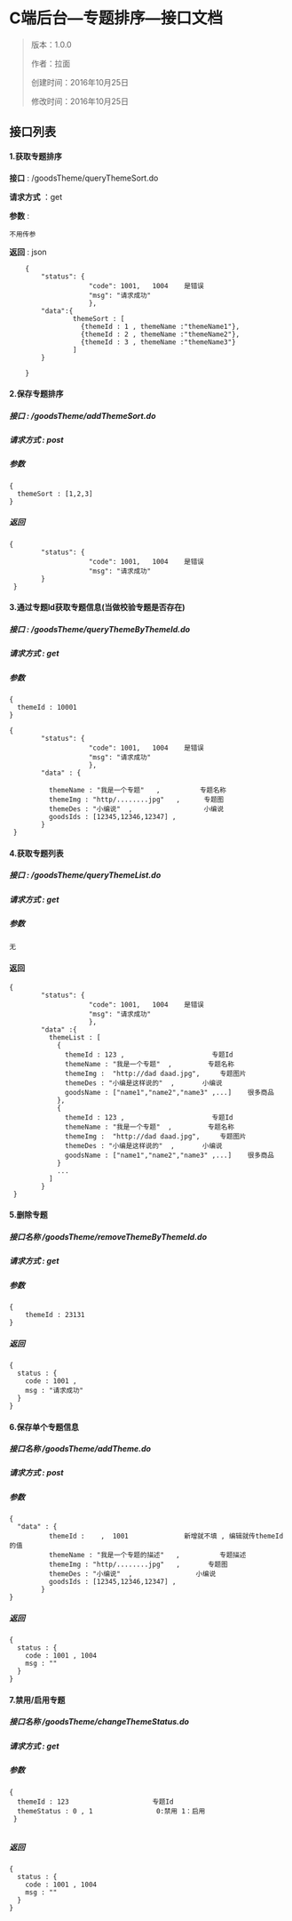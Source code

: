 # C端后台—专题排序—接口文档

> 版本：1.0.0
>
> 作者：拉面
>
> 创建时间：2016年10月25日
>
> 修改时间：2016年10月25日

## 接口列表

#### 1.获取专题排序

**接口** :     /goodsTheme/queryThemeSort.do

**请求方式**  ：get

**参数** : 

``` 
不用传参
```

**返回** :
json

``` 
	{
        "status": {
                    "code": 1001,   1004    是错误
                    "msg": "请求成功"
                    },
        "data":{ 
        		themeSort : [
                  {themeId : 1 , themeName :"themeName1"},
                  {themeId : 2 , themeName :"themeName2"},
                  {themeId : 3 , themeName :"themeName3"}
        		]
        }
        	
    }	
```

#### 2.保存专题排序

##### 接口  :  /goodsTheme/addThemeSort.do

##### 请求方式  :  post

##### 参数 

```
{
  themeSort : [1,2,3]
}
```

##### 返回

```
{
        "status": {
                    "code": 1001,   1004    是错误
                    "msg": "请求成功"
        }
 }	
```

#### 3.通过专题Id获取专题信息(当做校验专题是否存在)

##### 接口  :  /goodsTheme/queryThemeByThemeId.do

##### 请求方式  :  get

##### 参数

```
{
  themeId : 10001
}
```



```
{
        "status": {
                    "code": 1001,   1004    是错误
                    "msg": "请求成功"
                    },
        "data" : {
          
          themeName : "我是一个专题"   ,          专题名称
          themeImg : "http/........jpg"   ,      专题图
          themeDes : "小编说"  ,				   小编说
          goodsIds : [12345,12346,12347] ,
        }
 }	
```

#### 4.获取专题列表

##### 接口  :  /goodsTheme/queryThemeList.do

##### 请求方式  :  get

##### 参数

```
无
```

#### 返回

```
{
        "status": {
                    "code": 1001,   1004    是错误
                    "msg": "请求成功"
                    },
        "data" :{ 
          themeList : [
            {
              themeId : 123 ,					   专题Id			
              themeName : "我是一个专题"  ,         专题名称
              themeImg :  "http://dad daad.jpg",     专题图片
              themeDes : "小编是这样说的"	,		小编说
              goodsName : ["name1","name2","name3" ,...]	很多商品
            },
            {
              themeId : 123 ,					   专题Id			
              themeName : "我是一个专题"  ,         专题名称
              themeImg :  "http://dad daad.jpg",     专题图片
              themeDes : "小编是这样说的"	,		小编说
              goodsName : ["name1","name2","name3" ,...]	很多商品
            }
            ...
          ]
        }
 }	
```

#### 5.删除专题

##### 接口名称 /goodsTheme/removeThemeByThemeId.do

##### 请求方式  :  get

##### 参数

```
{
	themeId : 23131
}
```

##### 返回

```
{
  status : {
    code : 1001 ,
    msg : "请求成功"
  }
}
```

#### 6.保存单个专题信息

##### 接口名称 /goodsTheme/addTheme.do

##### 请求方式  :  post

##### 参数

```
{
  "data" : {
  		  themeId :    ,  1001  			新增就不填 , 编辑就传themeId的值	
          themeName : "我是一个专题的描述"   ,          专题描述
          themeImg : "http/........jpg"   ,       专题图
          themeDes : "小编说"  ,				 小编说
          goodsIds : [12345,12346,12347] ,
        }
}
```

##### 返回

```
{
  status : {
    code : 1001 , 1004
    msg : ""
  }
}
```

#### 7.禁用/启用专题

##### 接口名称 /goodsTheme/changeThemeStatus.do

##### 请求方式  :  get

##### 参数

```
{
  themeId : 123						专题Id
  themeStatus : 0 , 1                0:禁用 1：启用
 }
 
```

##### 返回

```
{
  status : {
    code : 1001 , 1004
    msg : ""
  }
}
```



